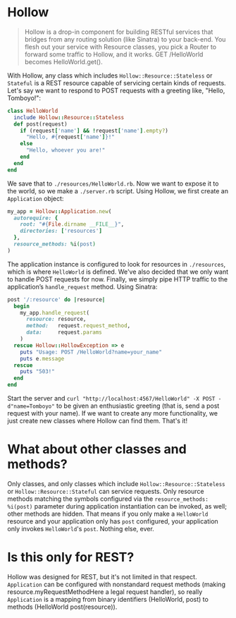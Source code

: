 # Hollow

> Hollow is a drop-in component for building RESTful services that bridges from any routing solution (like Sinatra) to your back-end. You flesh out your service with Resource classes, you pick a Router to forward some traffic to Hollow, and it works. GET /HelloWorld becomes HelloWorld.get().

With Hollow, any class which includes `Hollow::Resource::Stateless` or `Stateful` is a REST resource capable of servicing certain kinds of requests. Let's say we want to respond to POST requests with a greeting like, "Hello, Tomboyo!":

```ruby
class HelloWorld
  include Hollow::Resource::Stateless
  def post(request)
    if (request['name'] && !request['name'].empty?)
      "Hello, #{request['name']}!"
    else
      "Hello, whoever you are!"
    end
  end
end
```

We save that to `./resources/HelloWorld.rb`. Now we want to expose it to the world, so we make a `./server.rb` script. Using Hollow, we first create an `Application` object:

```ruby
my_app = Hollow::Application.new(
  autorequire: {
    root: "#{File.dirname __FILE__}",
    directories: ['resources']
  },
  resource_methods: %i(post)
)
```
The application instance is configured to look for resources in `./resources`, which is where `HelloWorld` is defined. We've also decided that we only want to handle POST requests for now. Finally, we simply pipe HTTP traffic to the application’s `handle_request` method. Using Sinatra:

```ruby
post '/:resource' do |resource|
  begin
    my_app.handle_request(
      resource: resource,
      method:   request.request_method,
      data:     request.params
    )
  rescue Hollow::HollowException => e
    puts "Usage: POST /HelloWorld?name=your_name"
    puts e.message
  rescue
    puts "503!"
  end
end
```
Start the server and `curl "http://localhost:4567/HelloWorld" -X POST -d"name=Tomboyo"` to be given an enthusiastic greeting (that is, send a post request with your name). If we want to create any more functionality, we just create new classes where Hollow can find them. That's it!

# What about other classes and methods?

Only classes, and only classes which include `Hollow::Resource::Stateless` or `Hollow::Resource::Stateful` can service requests. Only resource methods matching the symbols configured via the `resource_methods: %i(post)` parameter during application instantiation can be invoked, as well; other methods are hidden. That means if you only make a `HelloWorld` resource and your application only has `post` configured, your application only invokes `HelloWorld`'s `post`. Nothing else, ever.

# Is this only for REST?

Hollow was designed for REST, but it's not limited in that respect. `Application` can be configured with nonstandard request methods (making resource.myRequestMethodHere a legal request handler), so really `Application` is a mapping from binary identifiers (HelloWorld, post) to methods (HelloWorld post(resource)).
